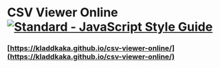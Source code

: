 # CSV Viewer Online [![Standard - JavaScript Style Guide](https://img.shields.io/badge/code%20style-standard-brightgreen.svg)](http://standardjs.com/)

### [https://kladdkaka.github.io/csv-viewer-online/](https://kladdkaka.github.io/csv-viewer-online/)
